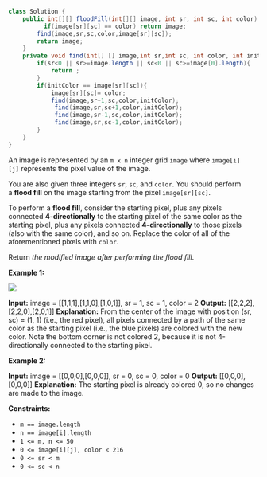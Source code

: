 ```java
class Solution {
    public int[][] floodFill(int[][] image, int sr, int sc, int color) {
          if(image[sr][sc] == color) return image;
        find(image,sr,sc,color,image[sr][sc]);
        return image;
    }
    private void find(int[] [] image,int sr,int sc, int color, int initColor){
        if(sr<0 || sr>=image.length || sc<0 || sc>=image[0].length){
            return ;
        }
        if(initColor == image[sr][sc]){
            image[sr][sc]= color;
            find(image,sr+1,sc,color,initColor);
             find(image,sr,sc+1,color,initColor);
             find(image,sr-1,sc,color,initColor);
             find(image,sr,sc-1,color,initColor);
        }
    }
}
```

An image is represented by an `m x n` integer grid `image` where `image[i][j]` represents the pixel value of the image.

You are also given three integers `sr`, `sc`, and `color`. You should perform a **flood fill** on the image starting from the pixel `image[sr][sc]`.

To perform a **flood fill**, consider the starting pixel, plus any pixels connected **4-directionally** to the starting pixel of the same color as the starting pixel, plus any pixels connected **4-directionally** to those pixels (also with the same color), and so on. Replace the color of all of the aforementioned pixels with `color`.

Return _the modified image after performing the flood fill_.

**Example 1:**

![](https://assets.leetcode.com/uploads/2021/06/01/flood1-grid.jpg)

**Input:** image = [[1,1,1],[1,1,0],[1,0,1]], sr = 1, sc = 1, color = 2
**Output:** [[2,2,2],[2,2,0],[2,0,1]]
**Explanation:** From the center of the image with position (sr, sc) = (1, 1) (i.e., the red pixel), all pixels connected by a path of the same color as the starting pixel (i.e., the blue pixels) are colored with the new color.
Note the bottom corner is not colored 2, because it is not 4-directionally connected to the starting pixel.

**Example 2:**

**Input:** image = [[0,0,0],[0,0,0]], sr = 0, sc = 0, color = 0
**Output:** [[0,0,0],[0,0,0]]
**Explanation:** The starting pixel is already colored 0, so no changes are made to the image.

**Constraints:**

-   `m == image.length`
-   `n == image[i].length`
-   `1 <= m, n <= 50`
-   `0 <= image[i][j], color < 216`
-   `0 <= sr < m`
-   `0 <= sc < n`